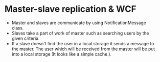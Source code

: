 # Master-slave replication & WCF
 - Master and slaves are communicate by using NotificationMessage class. 
 - Slaves take a part of work of master such as searching users by the given criteria. 
 - If a slave doesn't find the user in a local storage it sends a message to the master. The user which will be received from the master will be put into a local storage (It looks like a simple cache.).
